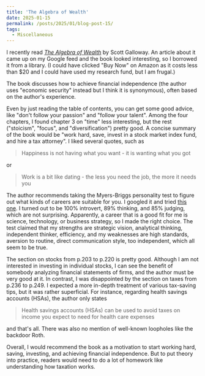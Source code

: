 ```yaml
---
title: 'The Algebra of Wealth'
date: 2025-01-15
permalink: /posts/2025/01/blog-post-15/
tags:
  - Miscellaneous
---
```


I recently read [_The Algebra of Wealth_](https://www.amazon.com/Algebra-Wealth-Formula-Financial-Security/dp/0593714024/) by Scott Galloway. An article about it came up on my Google feed and the book looked interesting, so I borrowed it from a library. (I could have clicked "Buy Now" on Amazon as it costs less than $20 and I could have used my research fund, but I am frugal.)

The book discusses how to achieve financial independence (the author uses "economic security" instead but I think it is synonymous), often based on the author's experience.

Even by just reading the table of contents, you can get some good advice, like "don't follow your passion" and "follow your talent". Among the four chapters, I found chapter 3 on "time" less interesting, but the rest ("stoicism", "focus", and "diversification") pretty good. A concise summary of the book would be "work hard, save, invest in a stock market index fund, and hire a tax attorney". I liked several quotes, such as

>Happiness is not having what you want - it is wanting what you got

or

>Work is a bit like dating - the less you need the job, the more it needs you

The author recommends taking the Myers-Briggs personality test to figure out what kinds of careers are suitable for you. I googled it and tried [this one](https://www.16personalities.com/). I turned out to be 100% introvert, 89% thinking, and 85% judging, which are not surprising. Apparently, a career that is a good fit for me is science, technology, or business strategy, so I made the right choice. The test claimed that my strengths are strategic vision, analytical thinking, independent thinker, efficiency, and my weaknesses are high standards, aversion to routine, direct communication style, too independent, which all seem to be true.

The section on stocks from p.203 to p.220 is pretty good. Although I am not interested in investing in individual stocks, I can see the benefit of somebody analyzing financial statements of firms, and the author must be very good at it. In contrast, I was disappointed by the section on taxes from p.236 to p.249. I expected a more in-depth treatment of various tax-saving tips, but it was rather superficial. For instance, regarding health savings accounts (HSAs), the author only states

>Health savings accounts (HSAs) can be used to avoid taxes on income you expect to need for health care expenses

and that's all. There was also no mention of well-known loopholes like the backdoor Roth.

Overall, I would recommend the book as a motivation to start working hard, saving, investing, and achieving financial independence. But to put theory into practice, readers would need to do a lot of homework like understanding how taxation works.